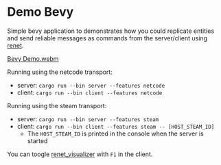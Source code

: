 # Demo Bevy

Simple bevy application to demonstrates how you could replicate entities and send reliable messages as commands from the server/client using [renet](https://github.com/lucaspoffo/renet).

[Bevy Demo.webm](https://user-images.githubusercontent.com/35241085/180664609-f8c969e0-d313-45c0-9c04-8a116896d0bd.webm)

Running using the netcode transport:

- server: `cargo run --bin server --features netcode`
- client: `cargo run --bin client --features netcode`

Running using the steam transport:

- server: `cargo run --bin server --features steam`
- client: `cargo run --bin client --features steam -- [HOST_STEAM_ID]`
  - The `HOST_STEAM_ID` is printed in the console when the server is started

You can toogle [renet_visualizer](https://github.com/lucaspoffo/renet/tree/master/renet_visualizer) with `F1` in the client.
